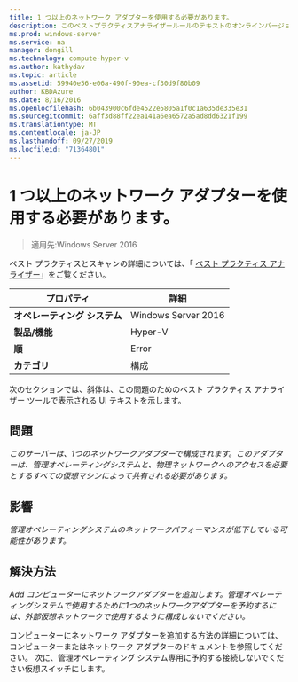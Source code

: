 ```yaml
---
title: 1 つ以上のネットワーク アダプターを使用する必要があります。
description: このベストプラクティスアナライザールールのテキストのオンラインバージョン。
ms.prod: windows-server
ms.service: na
manager: dongill
ms.technology: compute-hyper-v
ms.author: kathydav
ms.topic: article
ms.assetid: 59940e56-e06a-490f-90ea-cf30d9f80b09
author: KBDAzure
ms.date: 8/16/2016
ms.openlocfilehash: 6b043900c6fde4522e5805a1f0c1a635de335e31
ms.sourcegitcommit: 6aff3d88ff22ea141a6ea6572a5ad8dd6321f199
ms.translationtype: MT
ms.contentlocale: ja-JP
ms.lasthandoff: 09/27/2019
ms.locfileid: "71364801"
---
```

# <a name="more-than-one-network-adapter-should-be-available"></a>1 つ以上のネットワーク アダプターを使用する必要があります。

>適用先:Windows Server 2016

ベスト プラクティスとスキャンの詳細については、「 [ベスト プラクティス アナライザー](https://go.microsoft.com/fwlink/?LinkId=122786)」をご覧ください。  
  
|プロパティ|詳細|  
|-|-|  
|**オペレーティング システム**|Windows Server 2016|  
|**製品/機能**|Hyper-V|  
|**順**|Error|  
|**カテゴリ**|構成|  

次のセクションでは、斜体は、この問題のためのベスト プラクティス アナライザー ツールで表示される UI テキストを示します。

## <a name="issue"></a>問題  
  
*このサーバーは、1つのネットワークアダプターで構成されます。このアダプターは、管理オペレーティングシステムと、物理ネットワークへのアクセスを必要とするすべての仮想マシンによって共有される必要があります。*  
  
## <a name="impact"></a>影響  
  
*管理オペレーティングシステムのネットワークパフォーマンスが低下している可能性があります。*  
  
## <a name="resolution"></a>解決方法  
  
*Add コンピューターにネットワークアダプターを追加します。管理オペレーティングシステムで使用するために1つのネットワークアダプターを予約するには、外部仮想ネットワークで使用するように構成しないでください。*  
  
コンピューターにネットワーク アダプターを追加する方法の詳細については、コンピューターまたはネットワーク アダプターのドキュメントを参照してください。 次に、管理オペレーティング システム専用に予約する接続しないでください仮想スイッチにします。   
  


